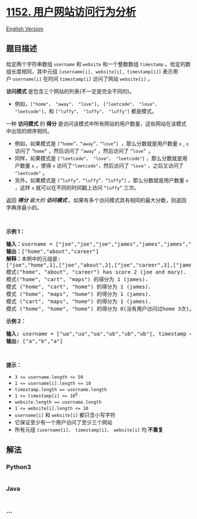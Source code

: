 # [1152. 用户网站访问行为分析](https://leetcode.cn/problems/analyze-user-website-visit-pattern)

[English Version](/solution/1100-1199/1152.Analyze%20User%20Website%20Visit%20Pattern/README_EN.md)

## 题目描述

<!-- 这里写题目描述 -->

<p>给定两个字符串数组&nbsp;<code>username</code>&nbsp;和&nbsp;<code>website</code>&nbsp;和一个整数数组&nbsp;<code>timestamp</code>&nbsp;。给定的数组长度相同，其中元组&nbsp;<code>[username[i], website[i], timestamp[i]]</code>&nbsp;表示用户&nbsp;<code>username[i]</code>&nbsp;在时间&nbsp;<code>timestamp[i]</code>&nbsp;访问了网站&nbsp;<code>website[i]</code>&nbsp;。</p>

<p><strong>访问模式</strong> 是包含三个网站的列表(不一定是完全不同的)。</p>

<ul>
	<li>例如，<code>["home"， "away"， "love"]</code>， <code>["leetcode"， "love"， "leetcode"]</code>，和 <code>["luffy"， "luffy"， "luffy"]</code> 都是模式。</li>
</ul>

<p>一种&nbsp;<strong>访问</strong><strong>模式</strong> 的 <strong>得分</strong> 是访问该模式中所有网站的用户数量，这些网站在该模式中出现的顺序相同。</p>

<ul>
	<li>例如，如果模式是 <code>[“home”，“away”，“love”] </code>，那么分数就是用户数量 <code>x</code> , <code>x</code> 访问了 “<code>home”</code> ，然后访问了 <code>“away”</code> ，然后访问了 <code>“love” </code>。</li>
	<li>同样，如果模式是 <code>["leetcode"， "love"， "leetcode"]</code> ，那么分数就是用户数量&nbsp;<code>x</code>&nbsp;，使得 <code>x</code> 访问了<code>"leetcode"</code>，然后访问了 <code>"love"</code> ，之后又访问了 <code>"leetcode"</code> 。</li>
	<li>另外，如果模式是 <code>[“luffy”，“luffy”，“luffy”]</code>&nbsp;，那么分数就是用户数量 <code>x</code> ，这样 <code>x</code> 就可以在不同的时间戳上访问 <code>“luffy”</code> 三次。</li>
</ul>

<p>返回<em> <strong>得分</strong> 最大的 <strong>访问</strong><strong>模式</strong></em> 。如果有多个访问模式具有相同的最大分数，则返回字典序最小的。</p>

<p>&nbsp;</p>

<p><strong>示例 1：</strong></p>

<pre>
<strong>输入：</strong>username = ["joe","joe","joe","james","james","james","james","mary","mary","mary"], timestamp = [1,2,3,4,5,6,7,8,9,10], website = ["home","about","career","home","cart","maps","home","home","about","career"]
<strong>输出：</strong>["home","about","career"]
<strong>解释：</strong>本例中的元组是:
["joe","home",1],["joe","about",2],["joe","career",3],["james","home",4],["james","cart",5],["james","maps",6],["james","home",7],["mary","home",8],["mary","about",9], and ["mary","career",10].
模式("home", "about", "career") has score 2 (joe and mary).
模式("home", "cart", "maps") 的得分为 1 (james).
模式 ("home", "cart", "home") 的得分为 1 (james).
模式 ("home", "maps", "home") 的得分为 1 (james).
模式 ("cart", "maps", "home") 的得分为 1 (james).
模式 ("home", "home", "home") 的得分为 0(没有用户访问过home 3次)。</pre>

<p><strong>示例 2：</strong></p>

<pre>
<strong>输入:</strong> username = ["ua","ua","ua","ub","ub","ub"], timestamp = [1,2,3,4,5,6], website = ["a","b","a","a","b","c"]
<strong>输出:</strong> ["a","b","a"]
</pre>

<p>&nbsp;</p>

<p><strong>提示：</strong></p>

<ul>
	<li><code>3 &lt;= username.length &lt;= 50</code></li>
	<li><code>1 &lt;= username[i].length &lt;= 10</code></li>
	<li><code>timestamp.length == username.length</code></li>
	<li><code>1 &lt;= timestamp[i] &lt;= 10<sup>9</sup></code></li>
	<li><code>website.length == username.length</code></li>
	<li><code>1 &lt;= website[i].length &lt;= 10</code></li>
	<li><code>username[i]</code> 和&nbsp;<code>website[i]</code>&nbsp;都只含小写字符</li>
	<li>它保证至少有一个用户访问了至少三个网站</li>
	<li>所有元组&nbsp;<code>[username[i]， timestamp[i]， website[i]</code>&nbsp;均<strong>&nbsp;不重复</strong></li>
</ul>

## 解法

<!-- 这里可写通用的实现逻辑 -->

<!-- tabs:start -->

### **Python3**

<!-- 这里可写当前语言的特殊实现逻辑 -->

```python

```

### **Java**

<!-- 这里可写当前语言的特殊实现逻辑 -->

```java

```

### **...**

```

```

<!-- tabs:end -->
